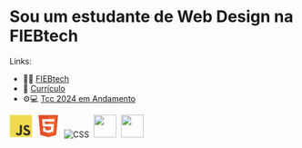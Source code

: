 <h1>Sou um estudante de Web Design na FIEBtech</h1>

<div>
  Links:
  <ul>
    <li>👨‍🎓 <a href="https://www.fieb.edu.br" target="_blank">FIEBtech</a></li>
     <li>📃 <a href="https://drive.google.com/file/d/1YB42RRDU91oBjI6WFMWUsU6kInA48rRn/view?usp=drive_link">Currículo<a/></li>
    <li>⚙️💻 <a href="https://sportagora.onrender.com/" target="_blank">Tcc 2024 em Andamento</a></li>
  </ul>
  
</div>
<div>
  <img src="https://github.com/devicons/devicon/blob/master/icons/javascript/javascript-original.svg" title="JavaScript" alt="JavaScript" width="40" height="40"/>&nbsp;  
  <img src="https://github.com/devicons/devicon/blob/master/icons/html5/html5-original.svg" title="HTML5" alt="HTML" width="40" height="40"/>&nbsp;
  <img src="https://cdn.jsdelivr.net/gh/devicons/devicon/icons/css3/css3-original.svg" title="CSS3" alt="CSS" width="40" height="40"/>&nbsp;
  <img src="https://cdn.jsdelivr.net/gh/devicons/devicon/icons/vscode/vscode-original.svg"  width="40" height="40"/>&nbsp;
  <img src="https://cdn.jsdelivr.net/gh/devicons/devicon@latest/icons/illustrator/illustrator-line.svg" width="40" height="40"/>&nbsp;
          
</div>
